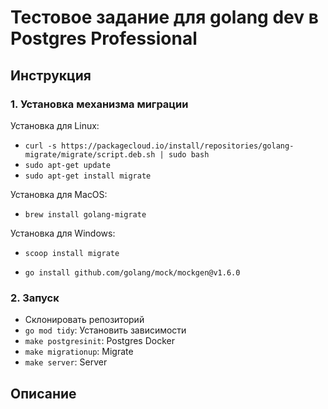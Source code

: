 # Тестовое задание для golang dev в Postgres Professional
## Инструкция
### 1. Установка механизма миграции
Установка для Linux:
- ```curl -s https://packagecloud.io/install/repositories/golang-migrate/migrate/script.deb.sh | sudo bash```
- ```sudo apt-get update```
- ```sudo apt-get install migrate```

Установка для MacOS:
- ```brew install golang-migrate```

Установка для Windows:
- ```scoop install migrate```

- ```go install github.com/golang/mock/mockgen@v1.6.0```

### 2. Запуск
- Склонировать репозиторий
- ```go mod tidy```: Установить зависимости
- ```make postgresinit```: Postgres Docker
- ```make migrationup```: Migrate
- ```make server```: Server

## Описание